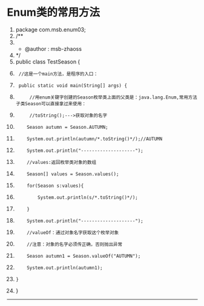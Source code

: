 ﻿
# Enum类的常用方法




1.  package com.msb.enum03;
2.  /**
3.   * @author : msb-zhaoss
4.   */
5.  public class TestSeason {
6.      //这是一个main方法，是程序的入口：
7.      public static void main(String[] args) {
8.          //用enum关键字创建的Season枚举类上面的父类是：java.lang.Enum,常用方法子类Season可以直接拿过来使用：
9.          //toString();--->获取对象的名字
10.         Season autumn = Season.AUTUMN;
11.         System.out.println(autumn/*.toString()*/);//AUTUMN
12.         System.out.println("--------------------");
13.         //values:返回枚举类对象的数组
14.         Season[] values = Season.values();
15.         for(Season s:values){
16.             System.out.println(s/*.toString()*/);
17.         }
18.         System.out.println("--------------------");
19.         //valueOf：通过对象名字获取这个枚举对象
20.         //注意：对象的名字必须传正确，否则抛出异常
21.         Season autumn1 = Season.valueOf("AUTUMN");
22.         System.out.println(autumn1);
23.     }
24. }

 






------------------------------------------------------------

